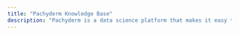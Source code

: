 ```yaml
---
title: "Pachyderm Knowledge Base"
description: "Pachyderm is a data science platform that makes it easy to build and deploy data science pipelines. This knowledge base contains documentation, tutorials, and examples to help you get started with Pachyderm."
---
```


<!--This page is populated by the layouts/_default/index.html layout template -->

